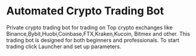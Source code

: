 # Automated Crypto Trading Bot
Private crypto trading bot for trading on Top crypto exchanges like Binance,Bybit,Huobi,Coinbase,FTX,Kraken,Kucoin, Bitmex and other. 
This trading bot is designed for both beginners and professionals. To start trading click Launcher and set up parameters.



